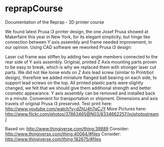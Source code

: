 # reprapCourse
Documentation of the Reprap - 3D printer course


We found latest Prusa i3 printer design, the one Josef Prusa showed at Makerfaire this year in New York, for its elegant simplicity, but hinge like connection between Y axis assembly and frame needed improvement, in our opinion.
Using CAD software we reworked Prusa i3 design:

Laser cut frame was stiffen by adding two angle members connected to the rear side of Y axis assembly.
Original, printed Z Axis mounting parts proven to be easy to break, which is why we replaced them with stronger laser cut parts.
We did not like loose ends on Z Axis lead screw (similar to Printrbot design), therefore we added miniature flanged ball bearing on each side, to support lead screws on the top.
All printed plastic parts were slightly changed, we felt that we should give them additional strength and better cosmetic appearance.
Y axis assembly can be removed and installed back in a minute. Convenient for transportation or shipment.
Dimensions and axis travels of original Prusa i3 preserved.
Test print here:
http://www.youtube.com/watch?v=dZhU4h7qCJY
More Pictures here:
http://www.flickr.com/photos/37863465@N03/8334662257/in/photostream/


Based on: http://www.thingiverse.com/thing:39889
Consider: http://www.thingiverse.com/thing:40064/#files
Consider: http://www.thingiverse.com/thing:182675/#files


